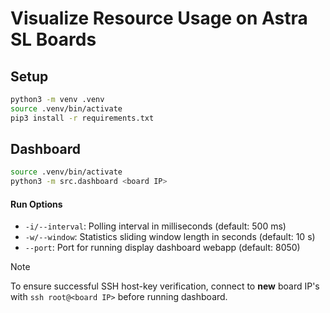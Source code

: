 # Visualize Resource Usage on Astra SL Boards

## Setup
```bash
python3 -m venv .venv
source .venv/bin/activate
pip3 install -r requirements.txt
```

## Dashboard
```bash
source .venv/bin/activate
python3 -m src.dashboard <board IP>
```

#### Run Options
* `-i/--interval`: Polling interval in milliseconds (default: 500 ms)
* `-w/--window`: Statistics sliding window length in seconds (default: 10 s)
* `--port`: Port for running display dashboard webapp (default: 8050)

> [!NOTE]  
> To ensure successful SSH host-key verification, connect to **new** board IP's with `ssh root@<board IP>` before running dashboard.
